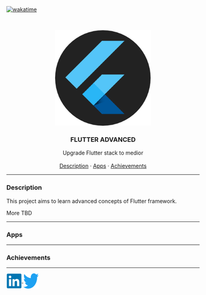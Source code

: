 [![wakatime](https://wakatime.com/badge/github/nicode-io/Flutter_Advanced.svg)](https://wakatime.com/badge/github/nicode-io/Flutter_Advanced)
<!-- PROJECT LOGO -->
<br />
<p align="center">
  <a href="https://github.com/nicode-io/Flutter_Fundamentals">
    <img src="./flutter.png" alt="Logo" width="250" height=250">
  </a>

<h3 align="center">FLUTTER ADVANCED</h3>

  <p align="center">
    Upgrade Flutter stack to medior
    <br />
    <br />
    <a href="#description">Description</a>
    ·
    <a href="#apps">Apps</a>
    ·
    <a href="#achievements">Achievements</a>
  </p>


---

### Description


This project aims to learn advanced concepts of Flutter framework.

More TBD 


---

### Apps


---

### Achievements



---

<a href="https://linkedin.com/in/nicolas-denoel">
  <img align="center" src="https://github.com/devicons/devicon/blob/master/icons/linkedin/linkedin-original.svg" alt="linkedin.com/in/nicolas-denoel" width="40" height="40" />
</a>  <a href="https://twitter.com/nicode_io">
  <img align="center" src="https://github.com/devicons/devicon/blob/master/icons/twitter/twitter-original.svg" alt="twitter.com/inicode_io" width="40" height="40" />
</a>  




